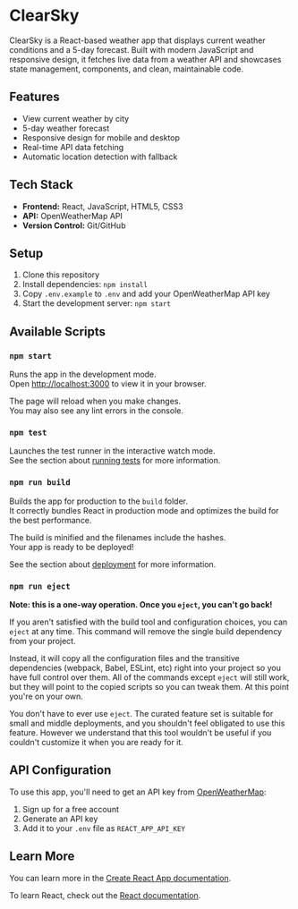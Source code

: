 # ClearSky

ClearSky is a React-based weather app that displays current weather conditions and a 5-day forecast. Built with modern JavaScript and responsive design, it fetches live data from a weather API and showcases state management, components, and clean, maintainable code.

## Features

- View current weather by city
- 5-day weather forecast
- Responsive design for mobile and desktop
- Real-time API data fetching
- Automatic location detection with fallback

## Tech Stack

- **Frontend:** React, JavaScript, HTML5, CSS3  
- **API:** OpenWeatherMap API
- **Version Control:** Git/GitHub

## Setup

1. Clone this repository
2. Install dependencies: `npm install`
3. Copy `.env.example` to `.env` and add your OpenWeatherMap API key
4. Start the development server: `npm start`

## Available Scripts

### `npm start`

Runs the app in the development mode.\
Open [http://localhost:3000](http://localhost:3000) to view it in your browser.

The page will reload when you make changes.\
You may also see any lint errors in the console.

### `npm test`

Launches the test runner in the interactive watch mode.\
See the section about [running tests](https://facebook.github.io/create-react-app/docs/running-tests) for more information.

### `npm run build`

Builds the app for production to the `build` folder.\
It correctly bundles React in production mode and optimizes the build for the best performance.

The build is minified and the filenames include the hashes.\
Your app is ready to be deployed!

See the section about [deployment](https://facebook.github.io/create-react-app/docs/deployment) for more information.

### `npm run eject`

**Note: this is a one-way operation. Once you `eject`, you can't go back!**

If you aren't satisfied with the build tool and configuration choices, you can `eject` at any time. This command will remove the single build dependency from your project.

Instead, it will copy all the configuration files and the transitive dependencies (webpack, Babel, ESLint, etc) right into your project so you have full control over them. All of the commands except `eject` will still work, but they will point to the copied scripts so you can tweak them. At this point you're on your own.

You don't have to ever use `eject`. The curated feature set is suitable for small and middle deployments, and you shouldn't feel obligated to use this feature. However we understand that this tool wouldn't be useful if you couldn't customize it when you are ready for it.

## API Configuration

To use this app, you'll need to get an API key from [OpenWeatherMap](https://openweathermap.org/api):

1. Sign up for a free account
2. Generate an API key
3. Add it to your `.env` file as `REACT_APP_API_KEY`

## Learn More

You can learn more in the [Create React App documentation](https://facebook.github.io/create-react-app/docs/getting-started).

To learn React, check out the [React documentation](https://reactjs.org/).

